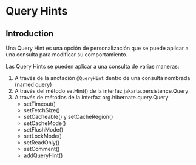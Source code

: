 
# Query Hints

## Introduction

Una Query Hint es una opción de personalización que se puede aplicar a una consulta para modificar su comportamiento. 

Las Query Hints se pueden aplicar a una consulta de varias maneras:

1. A través de la anotación `@QueryHint` dentro de una consulta nombrada (named query)
2. A través del método setHint() de la interfaz jakarta.persistence.Query
3. A través de métodos de la interfaz org.hibernate.query.Query
    * setTimeout()
    * setFetchSize()
    * setCacheable() y setCacheRegion()
    * setCacheMode()
    * setFlushMode()
    * setLockMode()
    * setReadOnly()
    * setComment()
    * addQueryHint()